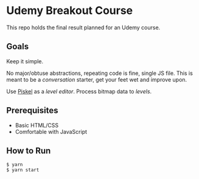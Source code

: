 # Udemy Breakout Course

This repo holds the final result planned for an Udemy course.

## Goals

Keep it simple.

No major/obtuse abstractions, repeating code is fine, single JS file. This is meant to be a _conversation_ starter, get your feet wet and improve upon.

Use [Piskel](https://www.piskelapp.com/) as a _level editor_. Process bitmap data to _levels_.

## Prerequisites

- Basic HTML/CSS
- Comfortable with JavaScript

## How to Run

```shell
$ yarn
$ yarn start
```
